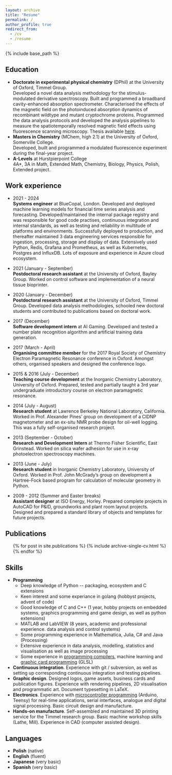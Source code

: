 ```yaml
---
layout: archive
title: "Resume"
permalink: /
author_profile: true
redirect_from:
  - /cv
  - /resume
---
```


{% include base_path %}

## Education

- **Doctorate in experimental physical chemistry** (DPhil) at the University of Oxford, Timmel Group.\
    Developed a novel data analysis methodology for the stimulus-modulated derivative spectroscopy. Built and programmed a broadband cavity-enhanced absorption spectrometer. Characterised the effects of the magnetic field on the photoinduced absorption dynamics of recombinant wildtype and mutant cryptochrome proteins. Programmed the data analysis protocols and developed the analysis pipelines to measure the spatiotemporally resolved magnetic field effects using fluorescence scanning microscopy. Thesis available [here](/publication/2020-04-30-thesis).
- **Masters in Chemistry** (MChem, high 2.1) at the University of Oxford, Somerville College.\
    Developed, built and programmed a modulated fluorescence experiment during the final-year project.
- **A-Levels** at Hurstpierpoint College\
    4A*, 3A in Math, Extended Math, Chemistry, Biology, Physics, Polish, Extended project.


## Work experience

- 2021 - 2024\
    **Systems engineer** at BlueCopal, London. Developed and deployed machine learning models for financial time series analysis and forecasting. Developed/maintained the internal package registry and was responsible for good code practises, continuous integration and internal standards, as well as testing and reliability in multitude of platforms and environments. Successfully deployed to production, and thereafter maintained 3 data engineering services responsible for ingestion, processing, storage and display of data. Extensively used Python, Redis, Grafana and Prometheus, as well as Kubernetes, Postgres and InfluxDB. Lots of exposure and experience in Azure cloud ecosystem.

- 2021 (January - September)\
    **Postdoctoral research assistant** at the University of Oxford, Bayley Group. Worked on control software and implementation of a neural tissue bioprinter.

- 2020 (January - December)\
    **Postdoctoral research assistant** at the University of Oxford, Timmel Group. Developed data analysis methodologies, schooled new doctoral students and contributed to publications based on doctoral work.

- 2017 (December)\
    **Software development intern** at AI Gaming. Developed and tested a number plate recognition algorithm and artificial training data generation.

- 2017 (March - April)\
    **Organising committee member** for the 2017 Royal Society of Chemistry Electron Paramagnetic Resonance conference  in Oxford. Amongst others, organised speakers and designed the conference logo.

- 2015 & 2016 (July - December)\
    **Teaching course development** at the Inorganic Chemistry Laboratory, University of Oxford. Prepared, tested and partially taught a 3rd year undergraduate introductory course on electron paramagnetic resonance.

- 2014 (July - August)\
    **Research student** at Lawrence Berkeley National Laboratory, California. Worked in Prof. Alexander Pines’ group on development of a CIDNP magnetometer and an ex-situ NMR probe design for oil-well logging. This was a fully self-organised research project.

- 2013 (September - October)\
    **Research and Development Intern** at Thermo Fisher Scientific, East Grinstead. Worked on silica wafer adhesion for use in x-ray photoelectron spectroscopy machines.

- 2013 (June - July)\
    **Research student** in Inorganic Chemistry Laboratory, University of Oxford. Worked in Prof. John McGrady’s group on development a Hartree-Fock based program for calculation of molecular geometry in Python.

- 2009 - 2012 (Summer and Easter breaks)\
    **Assistant designer** at ISO Energy, Horley. Prepared complete projects in AutoCAD for P&ID, groundworks and plant room layout projects. Designed and prepared a standard library of objects and templates for future projects.


## Publications

  <ul>{% for post in site.publications %}
    {% include archive-single-cv.html %}
  {% endfor %}</ul>


## Skills

- **Programming**
  - Deep knowledge of Python -- packaging, ecosystem and C extensions
  - Keen interest and some experiance in golang (hobbyst projects, advent of code)
  - Good knowledge of C and C++ (1 year, hobby projects on embedded systems, graphics programming and game design, as well as python extensions)
  - MATLAB and LabVIEW (8 years, academic and professional experience. data analysis and control systems)
  - Some programming experience in Mathematica, Julia, C# and Java (Processing)
  - Extensive experience in data analysis, modelling, statistics and visualisation as well as image processing
  - Some experience in [programming compilers](https://github.com/MarcinKonowalczyk/psll-lang), machine learning and [graphic card programming](https://github.com/MarcinKonowalczyk/pixel-goo) (GLSL)
- **Continuous integration**. Experience with git / subversion, as well as setting up corresponding continuous integration and testing pipelines.
- **Graphic design**. Designed logos, game assets, business cards and publication figures. Experience with rendering pipelines, 2D visualisation and programmatic art. Document typesetting in LaTeX.
- **Electronics**. Experience with [microcontroller programming](https://github.com/MarcinKonowalczyk/pixel-perfect-lcd-display) (Arduino, Teensy) for real-time applications, serial interfaces, analogue and digital signal processing. Basic circuit design and manufacture.
- **Hands-on manufacture**. Self-assembled and maintained 3D printing service for the Timmel research group. Basic machine workshop skills (Lathe, Mill). Experience in CAD (computer assisted design).

## Languages

- **Polish** (native)
- **English** (fluent)
- **Japanese** (very basic)
- **Spanish** (very basic)